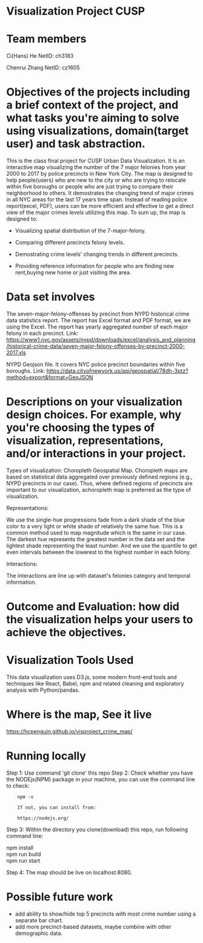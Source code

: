 # Visualization Project CUSP

# Team members

Ci(Hans)  He        NetID: ch3183

Chenrui   Zhang     NetID: cz1605

# Objectives of the projects including a brief context of the project, and what tasks you're aiming to solve using visualizations, domain(target user) and task abstraction.
This is the class final project for CUSP Urban Data Visualization. It is an interactive map visualizing the number of the 7 major felonies from year 2000 to 2017 by police precincts in New York City. The map is designed to help people(users) who are new to the city or who are trying to relocate within five boroughs or people who are just trying to compare their neighborhood to others. It demostrates the changing trend of major crimes in all NYC areas for the last 17 years time span.  Instead of reading police report(excel, PDF), users can be more efficient and effective to get a direct view of the major crimes levels utilizing this map. To sum up, the map is designed to:

- Visualizing spatial distribution of the 7-major-felony.

- Comparing different precincts felony levels.

- Demostrating crime levels' changing trends in different precincts.

- Providing reference information for people who are finding new rent,buying new home or just visiting the area. 

# Data set involves

The seven-major-felony-offenses by precinct from NYPD historical crime data statistics report. The report has Excel format and PDF format, we are using the Excel. The report has yearly aggregated number of each major felony in each precinct.
Link:
https://www1.nyc.gov/assets/nypd/downloads/excel/analysis_and_planning/historical-crime-data/seven-major-felony-offenses-by-precinct-2000-2017.xls


NYPD Geojson file. It covers NYC police precinct boundaries within five boroughs.
Link:
https://data.cityofnewyork.us/api/geospatial/78dh-3ptz?method=export&format=GeoJSON

# Descriptions on your visualization design choices. For example, why you're choosing the types of visualization, representations, and/or interactions in your project.

Types of visualization:
Choropleth Geospatial Map. 
Choropleth maps are based on statistical data aggregated over previously defined regions (e.g., NYPD precincts in our case). Thus, where defined regions of precincts are important to our visualization, achoropleth map is preferred as the type of visualization.

Representations:

We use the single-hue progressions fade from a dark shade of the blue color to a very light or white shade of relatively the same hue. This is a common method used to map magnitude which is the same in our case. The darkest hue represents the greatest number in the data set and the lightest shade representing the least number. And we use the quantile to get even intervals between the lowerest to the highest number in each felony. 

Interactions:

The interactions are line up with dataset's felonies category and temporal information.



# Outcome and Evaluation: how did the visualization helps your users to achieve the objectives.




# Visualization Tools Used
This data visualization uses D3.js, some modern front-end tools and techniques like React, Babel, npm and related cleaning and exploratory analysis with Python/pandas.

# Where is the map, See it live
https://hcpenguin.github.io/visproject_crime_map/

# Running locally
Step 1: Use command 'git clone' this repo
Step 2: Check whether you have the NODEjs(NPM) package in your machine, you can use the command line to check:
        
        npm -v
        
        If not, you can install from:
        
        https://nodejs.org/
        
Step 3: Within the directory you clone(download) this repo, run following command line:  

npm install  
npm run build  
npm run start  

Step 4: The map should be live on localhost:8080.

# Possible future work
- add ability to show/hide top 5 precincts with most crime number using a separate bar chart.
- add more precinct-based datasets, maybe combine with other demographic data.
